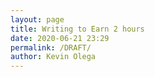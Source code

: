 ```yaml
--- 
layout: page
title: Writing to Earn 2 hours
date: 2020-06-21 23:29
permalink: /DRAFT/ 
author: Kevin Olega 
--- 
```



